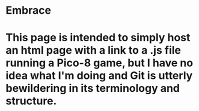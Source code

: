 # Embrace
# This page is intended to simply host an html page with a link to a .js file running a Pico-8 game, but I have no idea what I'm doing and Git is utterly bewildering in its terminology and structure.
